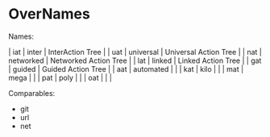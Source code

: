 # OverNames 

Names:

| iat | inter     | InterAction Tree      |
| uat | universal | Universal Action Tree |
| nat | networked | Networked Action Tree |
| lat | linked    | Linked Action Tree    |
| gat | guided    | Guided Action Tree    |
| aat | automated |                       |
| kat | kilo      |                       |
| mat | mega      |                       |
| pat | poly      |                       |
| oat |           |                       |

Comparables:

- git
- url
- net
